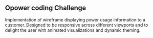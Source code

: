 ## Opower coding Challenge

Implementation of wireframe displaying power usage information to a customer. Designed to be responsive across different viewports and to delight the user with animated visualizations and dynamic theming.
